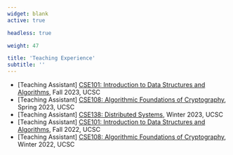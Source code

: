 ```yaml
---
widget: blank
active: true

headless: true

weight: 47

title: 'Teaching Experience'
subtitle: ''
---
```


- [Teaching Assistant] [CSE101: Introduction to Data Structures and Algorithms](https://courses.engineering.ucsc.edu/courses/cse101), Fall 2023, UCSC
- [Teaching Assistant] [CSE108: Algorithmic Foundations of Cryptography](https://courses.engineering.ucsc.edu/courses/cse108), Spring 2023, UCSC
- [Teaching Assistant] [CSE138: Distributed Systems](https://github.com/palvaro/CSE138-Winter23), Winter 2023, UCSC
- [Teaching Assistant] [CSE101: Introduction to Data Structures and Algorithms](https://courses.engineering.ucsc.edu/courses/cse101), Fall 2022, UCSC
- [Teaching Assistant] [CSE108: Algorithmic Foundations of Cryptography](https://courses.engineering.ucsc.edu/courses/cse108), Winter 2022, UCSC

